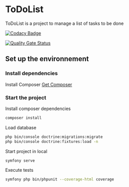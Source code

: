 # ToDoList
ToDoList is a project to manage a list of tasks to be done

[![Codacy Badge](https://app.codacy.com/project/badge/Grade/3fa4fae5d73942168292a3b406047873)](https://www.codacy.com/gh/guicima/Projet-8-Todo-List/dashboard?utm_source=github.com&amp;utm_medium=referral&amp;utm_content=guicima/Projet-8-Todo-List&amp;utm_campaign=Badge_Grade)

[![Quality Gate Status](https://sonarcloud.io/api/project_badges/measure?project=guicima_Projet-8-Todo-List&metric=alert_status)](https://sonarcloud.io/summary/new_code?id=guicima_Projet-8-Todo-List)

## Set up the environnement
### Install dependencies

Install Composer
[Get Composer](https://getcomposer.org/)

### Start the project

Install composer dependencies
```sh
composer install
```

Load database
```sh
php bin/console doctrine:migrations:migrate
php bin/console doctrine:fixtures:load -n
```

Start project in local
```sh
symfony serve
```

Execute tests
```sh
symfony php bin/phpunit --coverage-html coverage
```